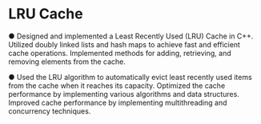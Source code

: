 # LRU Cache
● Designed and implemented a Least Recently Used (LRU) Cache in C++. Utilized doubly linked lists and hash 
maps to achieve fast and efficient cache operations. Implemented methods for adding, retrieving, and removing 
elements from the cache.

● Used the LRU algorithm to automatically evict least recently used items from the cache when it reaches its 
capacity. Optimized the cache performance by implementing various algorithms and data structures. Improved 
cache performance by implementing multithreading and concurrency techniques. 
